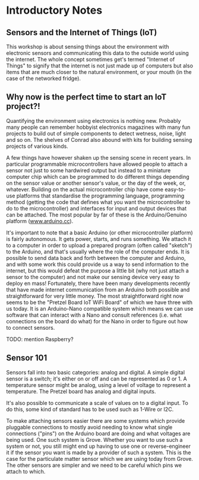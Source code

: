 # Introductory Notes
## Sensors and the Internet of Things (IoT)
This workshop is about sensing things about the environment with electronic sensors and communicating this data to the outside world using the internet. The whole concept sometimes get's termed "Internet of Things" to signify that the internet is not just made up of computers but also items that are much closer to the natural environment, or your mouth (in the case of the networked fridge).

## Why now is the perfect time to start an IoT project?!
Quantifying the environment using electronics is nothing new. Probably many people can remember hobbyist electronics magazines with many fun projects to build out of simple components to detect wetness, noise, light and so on. The shelves of Conrad also abound with kits for building sensing projects of various kinds.

A few things have however shaken up the sensing scene in recent years. In particular programmable microcontrollers have allowed people to attach a sensor not just to some hardwired output but instead to a miniature computer chip which can be programmed to do different things depending on the sensor value or another sensor's value, or the day of the week, or, whatever. Building on the actual microcontroller chip have come easy-to-use platforms that standardise the programming language, programming method (getting the code that defines what you want the microcontroller to do to the microcontroller) and interfaces for input and output devices that can be attached. The most popular by far of these is the Arduino/Genuino platform (www.arduino.cc).

It's important to note that a basic Arduino (or other microcontroller platform) is fairly autonomous. It gets power, starts, and runs something. We attach it to a computer in order to upload a prepared program (often called "sketch") to the Arduino, and that's usually where the role of the computer ends. It is possible to send data back and forth between the computer and Arduino, and with some work this could provide us a way to send information to the internet, but this would defeat the purpose a little bit (why not just attach a sensor to the computer) and not make our sensing device very easy to deploy en mass! Fortunately, there have been many developments recently that have made internet communication from an Arduino both possible and straightforward for very little money. The most straightforward right now seems to be the "Pretzel Board IoT WiFi Board" of which we have three with us today. It is an Arduino-Nano compatible system which means we can use software that can interact with a Nano and consult references (i.e. what connections on the board do what) for the Nano in order to figure out how to connect sensors.

TODO: mention Raspberry?

## Sensor 101
Sensors fall into two basic categories: analog and digital. A simple digital sensor is a switch; it's either on or off and can be represented as 0 or 1. A temperature sensor might be analog, using a level of voltage to represent a temperature. The Pretzel board has analog and digital inputs.

It's also possible to communicate a scale of values on to a digital input. To do this, some kind of standard has to be used such as 1-Wire or I2C.

To make attaching sensors easier there are some systems which provide pluggable connections to mostly avoid needing to know what single connections ("pins") on the Arduino board are doing and what voltages are being used. One such system is Grove. Whether you want to use such a system or not, you still might end up having to use one or reverse-engineer it if the sensor you want is made by a provider of such a system. This is the case for the particulate matter sensor which we are using today from Grove. The other sensors are simpler and we need to be careful which pins we attach to which.


